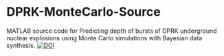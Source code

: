 # DPRK-MonteCarlo-Source
MATLAB source code for Predicting depth of bursts of DPRK underground nuclear explosions using Monte Carlo simulations with Bayesian data synthesis.
[![DOI](https://zenodo.org/badge/671288419.svg)](https://zenodo.org/badge/latestdoi/671288419)
